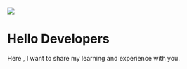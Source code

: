 # 

![](../images/wallpaper02.png)

# Hello Developers

Here , I want to share my learning  and experience with you.

